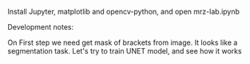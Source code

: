 Install Jupyter, matplotlib and opencv-python, and open mrz-lab.ipynb

Development notes:

On First step we need get mask of brackets from image. It looks like a segmentation task. Let's try to train UNET model, and see how it works